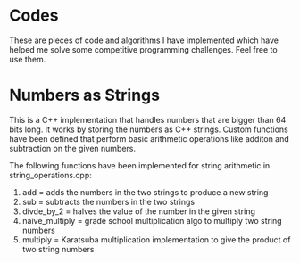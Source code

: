 Codes
=====
These are pieces of code and algorithms I have implemented which have helped me solve some competitive programming challenges. Feel free to use them.

Numbers as Strings
==================
This is a C++ implementation that handles numbers that are bigger than 64 bits long. It works by storing the numbers
as C++ strings. Custom functions have been defined that perform basic arithmetic operations like additon and subtraction
on the given numbers.

The following functions have been implemented for string arithmetic in string_operations.cpp:

1. add = adds the numbers in the two strings to produce a new string
2. sub = subtracts the numbers in the two strings
3. divde_by_2 = halves the value of the number in the given string
4. naive_multiply = grade school multiplication algo to multiply two string numbers
5. multiply = Karatsuba multiplication implementation to give the product of two string numbers
